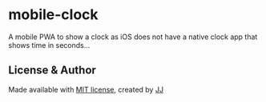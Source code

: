 # mobile-clock
A mobile PWA to show a clock as iOS does not have a native clock app that shows time in seconds...


## License & Author
Made available with [MIT license](./LICENSE), created by [JJ](https://github.com/Jaimeloeuf)